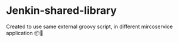 # Jenkin-shared-library
Created to use same external groovy script, in different mircoservice application 📦🔧
